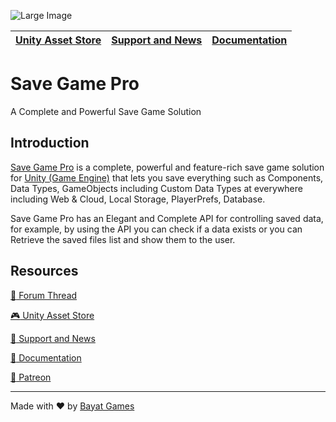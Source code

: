 ![Large Image](https://i.imgur.com/K2x18Fx.png)

| [Unity Asset Store](https://www.assetstore.unity3d.com/#!/content/89198?aid=1100l20856) | [Support and News](https://github.com/BayatGames/Support) | [Documentation](https://bayatgames.com/docs/save-game-pro/) |
|-----------------------------------------------------------------------------------------|-----------------------------------------------------------|-------------------------------------------------------------|

# Save Game Pro

A Complete and Powerful Save Game Solution

## Introduction

[Save Game Pro](https://www.assetstore.unity3d.com/#!/content/89198?aid=1100l20856) is a complete, powerful and feature-rich save game solution for [Unity (Game Engine)](https://unity3d.com) that lets you save everything such as Components, Data Types, GameObjects including Custom Data Types at everywhere including Web & Cloud, Local Storage, PlayerPrefs, Database.

Save Game Pro has an Elegant and Complete API for controlling saved data, for example, by using the API you can check if a data exists or you can Retrieve the saved files list and show them to the user.

## Resources

[:speech_balloon: Forum Thread](https://forum.unity.com/threads/save-game-pro-gold-update.502905/)

[:video_game: Unity Asset Store](https://www.assetstore.unity3d.com/#!/content/89198?aid=1100l20856)

[:newspaper: Support and News](https://github.com/BayatGames/Support)

[:book: Documentation](https://bayatgames.com/docs/save-game-pro/)

[:rocket: Patreon](https://www.patreon.com/BayatGames)

---

Made with :heart: by [Bayat Games](https://github.com/BayatGames)
